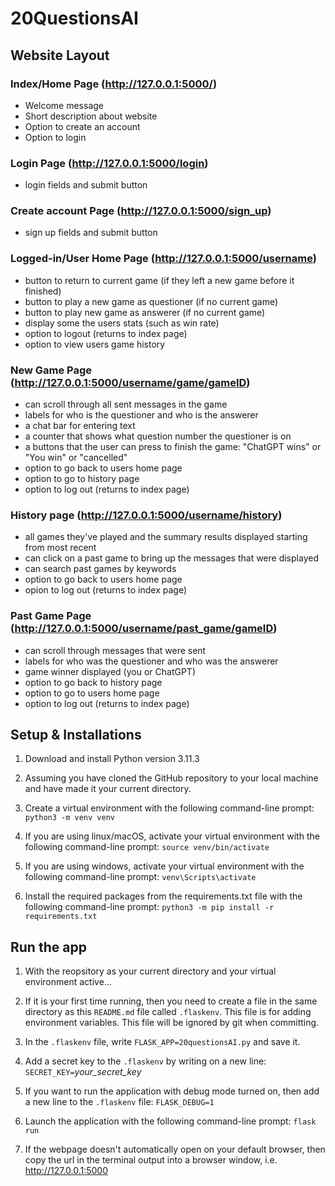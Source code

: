# 20QuestionsAI

## Website Layout

### Index/Home Page (http://127.0.0.1:5000/)
- Welcome message
- Short description about website
- Option to create an account
- Option to login

### Login Page (http://127.0.0.1:5000/login)
- login fields and submit button

### Create account Page (http://127.0.0.1:5000/sign_up)
- sign up fields and submit button

### Logged-in/User Home Page (http://127.0.0.1:5000/username)
- button to return to current game (if they left a new game before it finished)
- button to play a new game as questioner (if no current game)
- button to play new game as answerer (if no current game)
- display some the users stats (such as win rate)
- option to logout (returns to index page)
- option to view users game history

### New Game Page (http://127.0.0.1:5000/username/game/gameID)
- can scroll through all sent messages in the game
- labels for who is the questioner and who is the answerer
- a chat bar for entering text
- a counter that shows what question number the questioner is on
- a buttons that the user can press to finish the game: "ChatGPT wins" or "You win" or "cancelled"
- option to go back to users home page
- option to go to history page
- option to log out (returns to index page)

### History page (http://127.0.0.1:5000/username/history)
- all games they've played and the summary results displayed starting from most recent
- can click on a past game to bring up the messages that were displayed
- can search past games by keywords
- option to go back to users home page
- opion to log out (returns to index page)

### Past Game Page (http://127.0.0.1:5000/username/past_game/gameID)
- can scroll through messages that were sent
- labels for who was the questioner and who was the answerer
- game winner displayed (you or ChatGPT)
- option to go back to history page
- option to go to users home page
- option to log out (returns to index page)

## Setup & Installations

1. Download and install Python version 3.11.3

2. Assuming you have cloned the GitHub repository to your local machine and have made it your current directory. 

3. Create a virtual environment with the following command-line prompt: `python3 -m venv venv`

4. If you are using linux/macOS, activate your virtual environment with the following command-line prompt: `source venv/bin/activate`

5. If you are using windows, activate your virtual environment with the following command-line prompt: `venv\Scripts\activate`

6. Install the required packages from the requirements.txt file with the following command-line prompt: `python3 -m pip install -r requirements.txt`

## Run the app

1. With the reopsitory as your current directory and your virtual environment active...

2. If it is your first time running, then you need to create a file in the same directory as this `README.md` file called `.flaskenv`. This file is for adding environment variables. This file will be ignored by git when committing.

3. In the `.flaskenv` file, write `FLASK_APP=20questionsAI.py` and save it. 

4. Add a secret key to the `.flaskenv` by writing on a new line: `SECRET_KEY=`*your_secret_key*

5. If you want to run the application with debug mode turned on, then add a new line to the `.flaskenv` file: `FLASK_DEBUG=1`

6. Launch the application with the following command-line prompt: `flask run`

7. If the webpage doesn't automatically open on your default browser, then copy the url in the terminal output into a browser window, i.e. http://127.0.0.1:5000